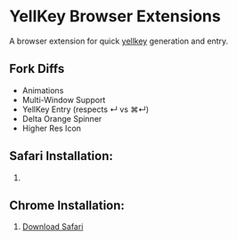 # YellKey Browser Extensions
A browser extension for quick [yellkey](http://www.yellkey.com) generation and entry.

## Fork Diffs

- Animations
- Multi-Window Support
- YellKey Entry (respects ↵ vs ⌘↵)
- Delta Orange Spinner
- Higher Res Icon

## Safari Installation:
1.

## Chrome Installation:
1. [Download Safari](http://apple.com/)
